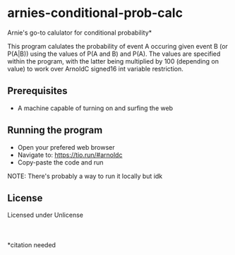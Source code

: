 # arnies-conditional-prob-calc
Arnie's go-to calulator for conditional probability*

This program calulates the probability of event A occuring given event B (or P(A|B)) using the values of P(A and B) and P(A). The values are specified within the program, with the latter being multiplied by 100 (depending on value) to work over ArnoldC signed16 int variable restriction.

## Prerequisites
- A machine capable of turning on and surfing the web

## Running the program

- Open your prefered web browser
- Navigate to: https://tio.run/#arnoldc
- Copy-paste the code and run

NOTE: There's probably a way to run it locally but idk

## License

Licensed under Unlicense
<br><br><br><br>
*citation needed
